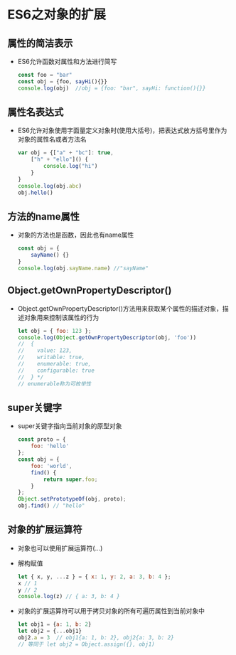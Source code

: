 # ES6之对象的扩展
## 属性的简洁表示
- ES6允许函数对属性和方法进行简写
	```javascript
	const foo = "bar"
	const obj = {foo, sayHi(){}}
	console.log(obj)  //obj = {foo: "bar", sayHi: function(){}}
	```

## 属性名表达式
- ES6允许对象使用字面量定义对象时(使用大括号)，把表达式放方括号里作为对象的属性名或者方法名
	```javascript
	var obj = {["a" + "bc"]: true,
	    ["h" + "ello"]() {
	        console.log("hi")
	    }
	}
	console.log(obj.abc)
	obj.hello()
	
	```

## 方法的name属性
- 对象的方法也是函数，因此也有name属性
	```javascript
	const obj = {
	    sayName() {}
	}
	console.log(obj.sayName.name) //"sayName"
	```

## Object.getOwnPropertyDescriptor()
- Object.getOwnPropertyDescriptor()方法用来获取某个属性的描述对象，描述对象用来控制该属性的行为
	```javascript
	let obj = { foo: 123 };
	console.log(Object.getOwnPropertyDescriptor(obj, 'foo'))
	//  {
	//    value: 123,
	//    writable: true,
	//    enumerable: true,
	//    configurable: true
	//  } */
	// enumerable称为可枚举性
	```

## super关键字
- super关键字指向当前对象的原型对象
	```javascript
	const proto = {
	    foo: 'hello'    
	};
	const obj = {
	    foo: 'world',
	    find() {
	        return super.foo;
	    }
	};
	Object.setPrototypeOf(obj, proto);
	obj.find() // "hello"
	```

## 对象的扩展运算符
- 对象也可以使用扩展运算符(...)
- 解构赋值
	```javascript
	let { x, y, ...z } = { x: 1, y: 2, a: 3, b: 4 };
	x // 1
	y // 2
	console.log(z) // { a: 3, b: 4 }
	```

- 对象的扩展运算符可以用于拷贝对象的所有可遍历属性到当前对象中
	```javascript
	let obj1 = {a: 1, b: 2}
	let obj2 = {...obj1}
	obj2.a = 3  // obj1{a: 1, b: 2}, obj2{a: 3, b: 2}
	// 等同于 let obj2 = Object.assign({}, obj1)
	```